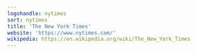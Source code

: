 ```yaml
---
logohandle: nytimes
sort: nytimes
title: 'The New York Times'
website: 'https://www.nytimes.com/'
wikipedia: https://en.wikipedia.org/wiki/The_New_York_Times
---
```


